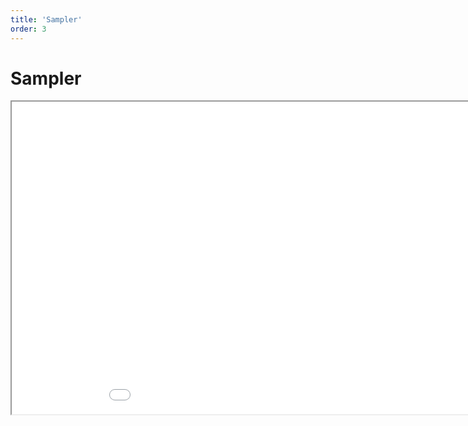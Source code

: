 ```yaml
---
title: 'Sampler'
order: 3
---
```

<html>
  <head>
    <title>Sampler</title>
  </head>
  <body>
    <h1>Sampler</h1>
    <iframe src="/2021_11_01_sampler.pdf#toolbar=0" width="1000px" height="500px">
    </iframe>
  </body>
</html>